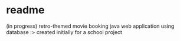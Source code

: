 # readme

(in progress) retro-themed movie booking java web application using database :>
created initially for a school project
